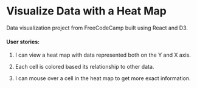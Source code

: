 # Visualize Data with a Heat Map

Data visualization project from FreeCodeCamp built using React and D3.

#### User stories:

1. I can view a heat map with data represented both on the Y and X axis.

2. Each cell is colored based its relationship to other data.

3. I can mouse over a cell in the heat map to get more exact information.
